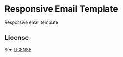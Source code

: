# Responsive Email Template

Responsive email template


## License
See [LICENSE](https://github.com/Awilum/responsive-email-template/blob/master/LICENSE)
